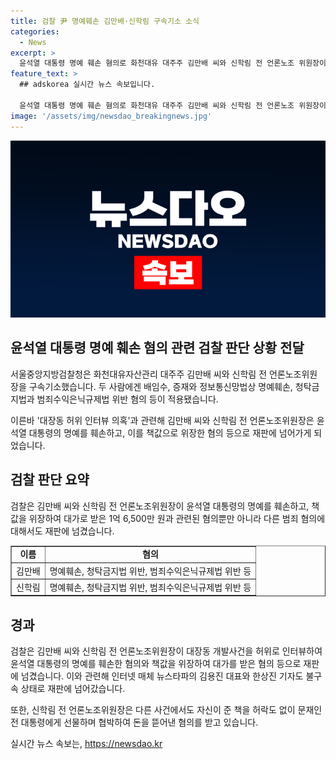 ```yaml
---
title: 검찰 尹 명예훼손 김만배·신학림 구속기소 소식
categories:
  - News
excerpt: >
  윤석열 대통령 명예 훼손 혐의로 화천대유 대주주 김만배 씨와 신학림 전 언론노조 위원장이 구속기소되었다. 김 씨와 신 전 위원장은 윤 대통령을 허위인터뷰로 명예를 훼손한 혐의 및 청탁금지법, 범죄수익은닉규제법 위반 등으로 재판에 넘겼다. 검찰은 또한 허위 사실을 보도한 뉴스타파 김용진 대표와 한상진 기자도 불구속 상태로 재판에 넘겼으며, 신 전 위원장은 다른 협박과 사건으로 기소되었다.
feature_text: >
  ## adskorea 실시간 뉴스 속보입니다.

  윤석열 대통령 명예 훼손 혐의로 화천대유 대주주 김만배 씨와 신학림 전 언론노조 위원장이 구속기소되었다. 김 씨와 신 전 위원장은 윤 대통령을 허위인터뷰로 명예를 훼손한 혐의 및 청탁금지법, 범죄수익은닉규제법 위반 등으로 재판에 넘겼다. 검찰은 또한 허위 사실을 보도한 뉴스타파 김용진 대표와 한상진 기자도 불구속 상태로 재판에 넘겼으며, 신 전 위원장은 다른 협박과 사건으로 기소되었다.
image: '/assets/img/newsdao_breakingnews.jpg'
---
```


<p><img src="/assets/img/newsdao_breakingnews.jpg" alt="adskorea 속보" /></p>

<h2>윤석열 대통령 명예 훼손 혐의 관련 검찰 판단 상황 전달</h2>

<p data-ke-size="size16">서울중앙지방검찰청은 화천대유자산관리 대주주 김만배 씨와 신학림 전 언론노조위원장을 구속기소했습니다. 두 사람에겐 배임수, 증재와 정보통신망법상 명예훼손, 청탁금지법과 범죄수익은닉규제법 위반 혐의 등이 적용됐습니다.</p>

<p data-ke-size="size16">이른바 '대장동 허위 인터뷰 의혹'과 관련해 김만배 씨와 신학림 전 언론노조위원장은 윤석열 대통령의 명예를 훼손하고, 이를 책값으로 위장한 혐의 등으로 재판에 넘어가게 되었습니다.</p>

<h2 data-ke-size="size26">검찰 판단 요약</h2>

<p data-ke-size="size16">검찰은 김만배 씨와 신학림 전 언론노조위원장이 윤석열 대통령의 명예를 훼손하고, 책값을 위장하여 대가로 받은 1억 6,500만 원과 관련된 혐의뿐만 아니라 다른 범죄 혐의에 대해서도 재판에 넘겼습니다.</p>

<table style="width: 100%;" border="1">
<tbody>
<tr>
<td style="text-align: center; height: 17px;"><b>이름</b></td>
<td style="text-align: center; height: 17px;"><b>혐의</b></td>
</tr>
<tr>
<td style="text-align: center; height: 17px;">김만배</td>
<td style="text-align: center; height: 17px;">명예훼손, 청탁금지법 위반, 범죄수익은닉규제법 위반 등</td>
</tr>
<tr>
<td style="text-align: center; height: 17px;">신학림</td>
<td style="text-align: center; height: 17px;">명예훼손, 청탁금지법 위반, 범죄수익은닉규제법 위반 등</td>
</tr>
</tbody>
</table>

<h2 data-ke-size="size26">경과</h2>

<p data-ke-size="size16">검찰은 김만배 씨와 신학림 전 언론노조위원장이 대장동 개발사건을 허위로 인터뷰하여 윤석열 대통령의 명예를 훼손한 혐의와 책값을 위장하여 대가를 받은 혐의 등으로 재판에 넘겼습니다. 이와 관련해 인터넷 매체 뉴스타파의 김용진 대표와 한상진 기자도 불구속 상태로 재판에 넘어갔습니다.</p>

<p data-ke-size="size16">또한, 신학림 전 언론노조위원장은 다른 사건에서도 자신이 준 책을 허락도 없이 문재인 전 대통령에게 선물하며 협박하여 돈을 뜯어낸 혐의를 받고 있습니다.</p>
실시간 뉴스 속보는, <a href="https://newsdao.kr" rel="dofollow">https://newsdao.kr</a>


